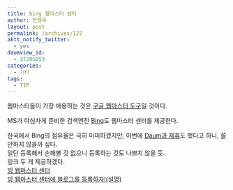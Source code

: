```yaml
---
title: bing 웹마스터 센터
author: 안형우
layout: post
permalink: /archives/127
aktt_notify_twitter:
  - yes
daumview_id:
  - 37205053
categories:
  - 기타
tags:
  - TIP
---
```

웹마스터들이 가장 애용하는 것은 <a href="https://www.google.com/webmasters/tools/home?hl=ko" target="_blank">구글 웹마스터 도구</a>일 것이다. <div>
  MS가 야심차게 준비한 검색엔진 <a href="http://bing.com/" target="_blank">Bing</a>도 웹마스터 센터를 제공한다.
</div>

<div>
  한국에서 Bing의 점유율은 극히 미미하겠지만, 이번에 <a href="http://www.u-press.co.kr/news/articleView.html?idxno=5467" target="_blank">Daum과 제휴</a>도 했다고 하니, 쓸만하지 않을까 싶다.
</div>

<div>
  일단 등록해서 손해볼 것 없으니 등록하는 것도 나쁘지 않을 듯.
</div>

<div>
  링크 두 개 제공하겠다.
</div>

<div>
  <a href="http://www.bing.com/webmaster/" target="_blank">빙 웹마스터 센터</a>
</div>

<div>
  <a href="http://ccoma.tistory.com/672" target="_blank">빙 웹마스터 센터에 블로그를 등록하자!(설명)</a>
</div>